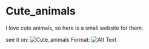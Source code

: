 # Cute_animals
I love cute animals, so here is a small website for them.

see it on: ![Cute_animals](https://hanralatalliardwork.github.io/Cute_animals/)
Format: ![Alt Text](url)
